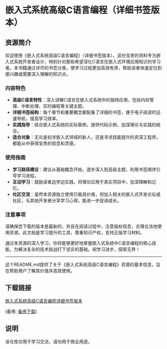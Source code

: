 # 嵌入式系统高级C语言编程（详细书签版本）

## 资源简介

欢迎使用《嵌入式系统高级C语言编程》（详细书签版本）。这份宝贵的资料专为嵌入式系统开发者设计，特别针对那些希望深化C语言在嵌入式环境应用知识的学习者。本书籍通过详尽的书签分类，使学习过程更加高效有序，帮助读者快速定位到感兴趣或需要深入理解的知识点。

### 内容特色

- **高级C语言特性**：深入讲解C语言在嵌入式系统中的独特应用，包括内存管理、中断处理、实时编程等关键主题。
- **详细书签结构**：每个章节和重要概念都配备了详细的书签，便于电子阅读时迅速导航，提高学习效率。
- **实践指导**：结合嵌入式系统的实际案例，提供代码示例，加深理论与实践的结合。
- **适合对象**：无论是初涉嵌入式领域的新人，还是寻求技能提升的资深工程师，都能从中获得宝贵的信息和灵感。

### 使用指南

- **学习路径建议**：建议从基础概念开始，逐步深入到高级主题，利用书签顺序引导学习进程。
- **互动学习**：鼓励读者边学边实践，将理论应用于真实项目中，加深理解和记忆。
- **社区交流**：虽然本资源独立使用已极具价值，但加入相关的嵌入式开发论坛或社区，与其他开发者分享学习心得，能进一步促进成长。

### 注意事项

请确保您下载的版本是最新的，并且在阅读过程中，注意版权信息，合理合法地使用资源。此文档是学习提升的工具，尊重知识产权，支持正版学习材料。

通过本资源的深入学习，你将能够更好地掌握嵌入式系统中C语言编程的核心技能，为解决复杂的技术挑战打下坚实的基础。祝学习进步，探索无界！

---

这个README.md提供了关于《嵌入式系统高级C语言编程》资源的基本信息，旨在帮助用户了解其价值并高效使用。

## 下载链接
[嵌入式系统高级C语言编程详细书签版本](https://pan.quark.cn/s/4e9e082d080d) 

(备用: [备用下载](https://pan.baidu.com/s/1j9VsIspFQcZyP62CXWBrQA?pwd=1234))

## 说明

该仓库仅用于学习交流，请勿用于商业用途。
